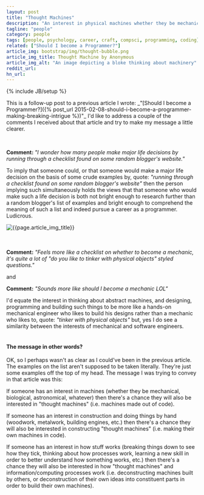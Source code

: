```yaml
---
layout: post
title: "Thought Machines"
description: "An interest in physical machines whether they be mechanical, biological or astronomical may also indicate an interest in programming and thought machines"
tagline: "people"
category: people
tags: [people, psychology, career, craft, compsci, programming, coding]
related: ["Should I become a Programmer?"]
article_img: bootstrap/img/thought-bubble.png
article_img_title: Thought Machine by Anonymous
article_img_alt: "An image depicting a bloke thinking about machinery"
reddit_url:
hn_url:
---
```

{% include JB/setup %}
<div class="intro">
<div class="intro-txt">
<p>
This is a follow-up post to a previous article I wrote: <span markdown="span">_"[Should I become a Programmer?]({% post_url 2015-02-08-should-i-become-a-programmer-making-breaking-intrigue %})"_ </span> I'd like to address a couple of the comments I received about that article and try to make my message a little clearer.
</p>
<br/>
<p>
<b>Comment: </b><i>"I wonder how many people make major life decisions by running through a checklist found on some random blogger's website."</i>
</p>
<p>
To imply that someone could, or that someone would make a major life decision on the basis of some crude examples by, quote: <i>"running through a checklist found on some random blogger's website"</i> then the person implying such simultaneously holds the views that that someone who would make such a life decision is both not bright enough to research further than a random blogger's list of examples and bright enough to comprehend the meaning of such a list and indeed pursue a career as a programmer. Ludicrous.
</p>
</div>
<div class="intro-img-border">
<div class="intro-img-bevel">
<div class="intro-img">
<img class="article-image" alt="{{page.article_img_title}}" title="{{page.article_img_title}}" src="{{ASSET_PATH}}/{{page.article_img}}"/>
</div>
</div>
</div>
</div>
<br/>
<br/>

**Comment:** _"Feels more like a checklist on whether to become a mechanic, it's quite a lot of "do you like to tinker with physical objects" styled questions."_

and

**Comment:** _"Sounds more like should I become a mechanic LOL"_

I'd equate the interest in thinking about abstract machines, and designing, programming and building such things to be more like a hands-on mechanical engineer who likes to build his designs rather than a mechanic who likes to, quote: _"tinker with physical objects"_ but, yes I do see a similarity between the interests of mechanical and software engineers.
<br/>
<br/>

#### The message in other words?
OK, so I perhaps wasn't as clear as I could've been in the previous article. The examples on the list aren't supposed to be taken literally. They're just some examples off the top of my head. The message I was trying to convey in that article was this:

If someone has an interest in machines (whether they be mechanical, biological, astronomical, whatever) then there's a chance they will also be interested in "thought machines" (i.e. machines made out of code).

If someone has an interest in construction and doing things by hand (woodwork, metalwork, building engines, etc.) then there's a chance they will also be interested in constructing "thought machines" (i.e. making their own machines in code).

If someone has an interest in how stuff works (breaking things down to see how they tick, thinking about how processes work, learning a new skill in order to better understand how something works, etc.) then there's a chance they will also be interested in how "thought machines" and information/computing processes work (i.e. deconstructing machines built by others, or deconstruction of their own ideas into constituent parts in order to build their own machines).









